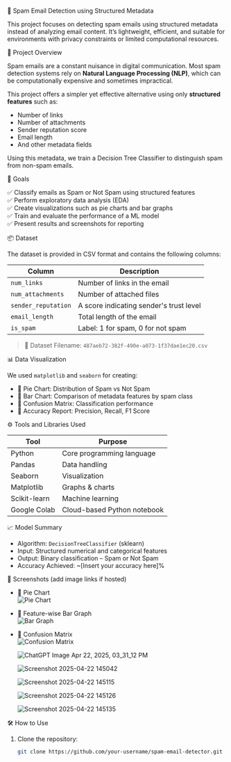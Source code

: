 📧 Spam Email Detection using Structured Metadata

This project focuses on detecting spam emails using structured metadata instead of analyzing email content. It’s lightweight, efficient, and suitable for environments with privacy constraints or limited computational resources.


🧠 Project Overview

Spam emails are a constant nuisance in digital communication. Most spam detection systems rely on **Natural Language Processing (NLP)**, which can be computationally expensive and sometimes impractical.

This project offers a simpler yet effective alternative using only **structured features** such as:
- Number of links
- Number of attachments
- Sender reputation score
- Email length
- And other metadata fields

Using this metadata, we train a Decision Tree Classifier to distinguish spam from non-spam emails.


🎯 Goals

✅ Classify emails as Spam or Not Spam using structured features  
✅ Perform exploratory data analysis (EDA)  
✅ Create visualizations such as pie charts and bar graphs  
✅ Train and evaluate the performance of a ML model  
✅ Present results and screenshots for reporting


📦 Dataset

The dataset is provided in CSV format and contains the following columns:

| Column             | Description                              |
|--------------------|------------------------------------------|
| `num_links`        | Number of links in the email             |
| `num_attachments`  | Number of attached files                 |
| `sender_reputation`| A score indicating sender's trust level  |
| `email_length`     | Total length of the email                |
| `is_spam`          | Label: 1 for spam, 0 for not spam        |

> 📁 Dataset Filename: `487aeb72-382f-490e-a073-1f37dae1ec20.csv`


📊 Data Visualization

We used `matplotlib` and `seaborn` for creating:
- 📌 Pie Chart: Distribution of Spam vs Not Spam
- 📌 Bar Chart: Comparison of metadata features by spam class
- 📌 Confusion Matrix: Classification performance
- 📌 Accuracy Report: Precision, Recall, F1 Score



⚙️ Tools and Libraries Used

| Tool          | Purpose                              |
|---------------|--------------------------------------|
| Python        | Core programming language            |
| Pandas        | Data handling                        |
| Seaborn       | Visualization                        |
| Matplotlib    | Graphs & charts                      |
| Scikit-learn  | Machine learning                     |
| Google Colab  | Cloud-based Python notebook          |

📈 Model Summary

- Algorithm: `DecisionTreeClassifier` (sklearn)
- Input: Structured numerical and categorical features
- Output: Binary classification – Spam or Not Spam
- Accuracy Achieved: ~[Insert your accuracy here]%


📸 Screenshots (add image links if hosted)

- 📍 Pie Chart  
  ![Pie Chart](screenshots/pie_chart.png)

- 📍 Feature-wise Bar Graph  
  ![Bar Graph](screenshots/bar_graph.png)

- 📍 Confusion Matrix  
  ![Confusion Matrix](screenshots/confusion_matrix.png)

  ![ChatGPT Image Apr 22, 2025, 03_31_12 PM](https://github.com/user-attachments/assets/083f4f19-14d8-465b-8916-26297fae9211)

  ![Screenshot 2025-04-22 145042](https://github.com/user-attachments/assets/38aaee44-7ea8-4886-b9cb-aaa9b29afee4)

  ![Screenshot 2025-04-22 145115](https://github.com/user-attachments/assets/1f9d1113-0cbc-49ec-8bf0-f38af5b74c54)

  ![Screenshot 2025-04-22 145126](https://github.com/user-attachments/assets/185a23ee-125f-4e05-92d4-ccd0317e508a)

  ![Screenshot 2025-04-22 145135](https://github.com/user-attachments/assets/69aabdd3-ea4a-4732-b421-513cc08aab90)

  






🛠️ How to Use

1. Clone the repository:
   ```bash
   git clone https://github.com/your-username/spam-email-detector.git
